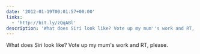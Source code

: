 ```yaml
---
date: '2012-01-19T00:01:57+00:00'
links:
  - 'http://bit.ly/zQqABl'
description: 'What does Siri look like? Vote up my mum''s work and RT, please. '
---
```

What does Siri look like? Vote up my mum's work and RT, please. 
